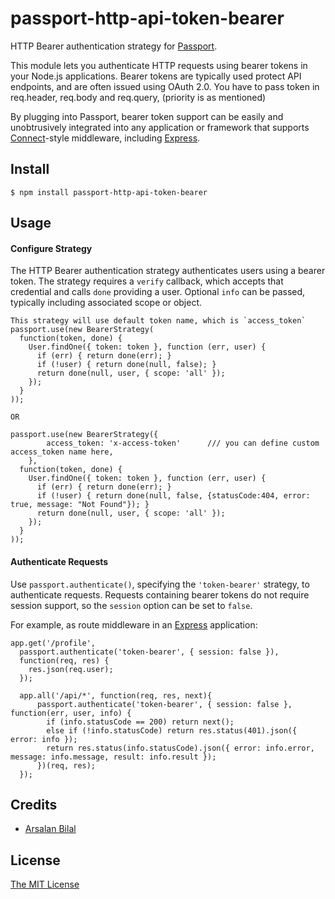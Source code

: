 # passport-http-api-token-bearer


HTTP Bearer authentication strategy for [Passport](http://passportjs.org/).

This module lets you authenticate HTTP requests using bearer tokens in your Node.js
applications.  Bearer tokens are typically used protect API endpoints, and are
often issued using OAuth 2.0.  You have to pass token in req.header, req.body and req.query, (priority is as mentioned)

By plugging into Passport, bearer token support can be easily and unobtrusively
integrated into any application or framework that supports
[Connect](http://www.senchalabs.org/connect/)-style middleware, including
[Express](http://expressjs.com/).

## Install

    $ npm install passport-http-api-token-bearer

## Usage

#### Configure Strategy

The HTTP Bearer authentication strategy authenticates users using a bearer
token.  The strategy requires a `verify` callback, which accepts that
credential and calls `done` providing a user.  Optional `info` can be passed,
typically including associated scope or object.

    This strategy will use default token name, which is `access_token`
    passport.use(new BearerStrategy(
      function(token, done) {
        User.findOne({ token: token }, function (err, user) {
          if (err) { return done(err); }
          if (!user) { return done(null, false); }
          return done(null, user, { scope: 'all' });
        });
      }
    ));
    
    OR
    
    passport.use(new BearerStrategy({
            access_token: 'x-access-token'      /// you can define custom access_token name here,
        },
      function(token, done) {
        User.findOne({ token: token }, function (err, user) {
          if (err) { return done(err); }
          if (!user) { return done(null, false, {statusCode:404, error: true, message: "Not Found"}); }
          return done(null, user, { scope: 'all' });
        });
      }
    ));      

#### Authenticate Requests

Use `passport.authenticate()`, specifying the `'token-bearer'` strategy, to
authenticate requests.  Requests containing bearer tokens do not require session
support, so the `session` option can be set to `false`.

For example, as route middleware in an [Express](http://expressjs.com/)
application:

    app.get('/profile', 
      passport.authenticate('token-bearer', { session: false }),
      function(req, res) {
        res.json(req.user);
      });

      app.all('/api/*', function(req, res, next){
          passport.authenticate('token-bearer', { session: false }, function(err, user, info) {
            if (info.statusCode == 200) return next();
            else if (!info.statusCode) return res.status(401).json({ error: info });
            return res.status(info.statusCode).json({ error: info.error, message: info.message, result: info.result });
          })(req, res);
      });

## Credits

  - [Arsalan Bilal](http://github.com/mabc224)

## License

[The MIT License](http://opensource.org/licenses/MIT)
